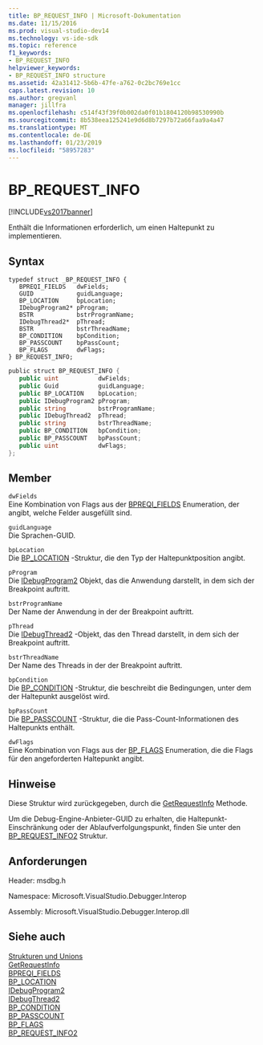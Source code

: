 ```yaml
---
title: BP_REQUEST_INFO | Microsoft-Dokumentation
ms.date: 11/15/2016
ms.prod: visual-studio-dev14
ms.technology: vs-ide-sdk
ms.topic: reference
f1_keywords:
- BP_REQUEST_INFO
helpviewer_keywords:
- BP_REQUEST_INFO structure
ms.assetid: 42a31412-5b6b-47fe-a762-0c2bc769e1cc
caps.latest.revision: 10
ms.author: gregvanl
manager: jillfra
ms.openlocfilehash: c514f43f39f0b002da0f01b1804120b98530990b
ms.sourcegitcommit: 8b538eea125241e9d6d8b7297b72a66faa9a4a47
ms.translationtype: MT
ms.contentlocale: de-DE
ms.lasthandoff: 01/23/2019
ms.locfileid: "58957283"
---
```

# <a name="bprequestinfo"></a>BP_REQUEST_INFO
[!INCLUDE[vs2017banner](../../../includes/vs2017banner.md)]

Enthält die Informationen erforderlich, um einen Haltepunkt zu implementieren.  
  
## <a name="syntax"></a>Syntax  
  
```cpp#  
typedef struct _BP_REQUEST_INFO {  
   BPREQI_FIELDS   dwFields;  
   GUID            guidLanguage;  
   BP_LOCATION     bpLocation;  
   IDebugProgram2* pProgram;  
   BSTR            bstrProgramName;  
   IDebugThread2*  pThread;  
   BSTR            bstrThreadName;  
   BP_CONDITION    bpCondition;  
   BP_PASSCOUNT    bpPassCount;  
   BP_FLAGS        dwFlags;  
} BP_REQUEST_INFO;  
```  
  
```csharp  
public struct BP_REQUEST_INFO {  
   public uint           dwFields;  
   public Guid           guidLanguage;  
   public BP_LOCATION    bpLocation;  
   public IDebugProgram2 pProgram;  
   public string         bstrProgramName;  
   public IDebugThread2  pThread;  
   public string         bstrThreadName;  
   public BP_CONDITION   bpCondition;  
   public BP_PASSCOUNT   bpPassCount;  
   public uint           dwFlags;  
};  
```  
  
## <a name="members"></a>Member  
 `dwFields`  
 Eine Kombination von Flags aus der [BPREQI_FIELDS](../../../extensibility/debugger/reference/bpreqi-fields.md) Enumeration, der angibt, welche Felder ausgefüllt sind.  
  
 `guidLanguage`  
 Die Sprachen-GUID.  
  
 `bpLocation`  
 Die [BP_LOCATION](../../../extensibility/debugger/reference/bp-location.md) -Struktur, die den Typ der Haltepunktposition angibt.  
  
 `pProgram`  
 Die [IDebugProgram2](../../../extensibility/debugger/reference/idebugprogram2.md) Objekt, das die Anwendung darstellt, in dem sich der Breakpoint auftritt.  
  
 `bstrProgramName`  
 Der Name der Anwendung in der der Breakpoint auftritt.  
  
 `pThread`  
 Die [IDebugThread2](../../../extensibility/debugger/reference/idebugthread2.md) -Objekt, das den Thread darstellt, in dem sich der Breakpoint auftritt.  
  
 `bstrThreadName`  
 Der Name des Threads in der der Breakpoint auftritt.  
  
 `bpCondition`  
 Die [BP_CONDITION](../../../extensibility/debugger/reference/bp-condition.md) -Struktur, die beschreibt die Bedingungen, unter dem der Haltepunkt ausgelöst wird.  
  
 `bpPassCount`  
 Die [BP_PASSCOUNT](../../../extensibility/debugger/reference/bp-passcount.md) -Struktur, die die Pass-Count-Informationen des Haltepunkts enthält.  
  
 `dwFlags`  
 Eine Kombination von Flags aus der [BP_FLAGS](../../../extensibility/debugger/reference/bp-flags.md) Enumeration, die die Flags für den angeforderten Haltepunkt angibt.  
  
## <a name="remarks"></a>Hinweise  
 Diese Struktur wird zurückgegeben, durch die [GetRequestInfo](../../../extensibility/debugger/reference/idebugbreakpointrequest2-getrequestinfo.md) Methode.  
  
 Um die Debug-Engine-Anbieter-GUID zu erhalten, die Haltepunkt-Einschränkung oder der Ablaufverfolgungspunkt, finden Sie unter den [BP_REQUEST_INFO2](../../../extensibility/debugger/reference/bp-request-info2.md) Struktur.  
  
## <a name="requirements"></a>Anforderungen  
 Header: msdbg.h  
  
 Namespace: Microsoft.VisualStudio.Debugger.Interop  
  
 Assembly: Microsoft.VisualStudio.Debugger.Interop.dll  
  
## <a name="see-also"></a>Siehe auch  
 [Strukturen und Unions](../../../extensibility/debugger/reference/structures-and-unions.md)   
 [GetRequestInfo](../../../extensibility/debugger/reference/idebugbreakpointrequest2-getrequestinfo.md)   
 [BPREQI_FIELDS](../../../extensibility/debugger/reference/bpreqi-fields.md)   
 [BP_LOCATION](../../../extensibility/debugger/reference/bp-location.md)   
 [IDebugProgram2](../../../extensibility/debugger/reference/idebugprogram2.md)   
 [IDebugThread2](../../../extensibility/debugger/reference/idebugthread2.md)   
 [BP_CONDITION](../../../extensibility/debugger/reference/bp-condition.md)   
 [BP_PASSCOUNT](../../../extensibility/debugger/reference/bp-passcount.md)   
 [BP_FLAGS](../../../extensibility/debugger/reference/bp-flags.md)   
 [BP_REQUEST_INFO2](../../../extensibility/debugger/reference/bp-request-info2.md)
